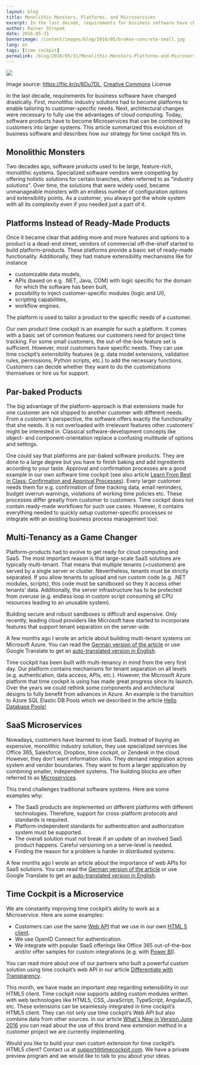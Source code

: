 ```yaml
---
layout: blog
title: Monolithic Monsters, Platforms, and Microservices
excerpt: In the last decade, requirements for business software have changed drastically. First, monolithic industry solutions had to become platforms to enable tailoring to customer-specific needs. Next, architectural changes were necessary to fully use the advantages of cloud computing. Today, software products have to become Microservices that can be combined by customers into larger systems. This article summarized this evolution of business software and describes how our strategy for time cockpit fits in.
author: Rainer Stropek
date: 2016-05-31
bannerimage: /content/images/blog/2016/05/broken-concrete-small.jpg
lang: en
tags: [time cockpit]
permalink: /blog/2016/05/31/Monolithic-Monsters-Platforms-and-Microservices
---
```


<p>
  <img src="{{site.baseurl}}/content/images/blog/2016/05/broken-concrete.jpg" />
</p><p class="imageCaption">Image source: <a href="https://flic.kr/p/6Du7DL" target="_blank">https://flic.kr/p/6Du7DL</a>, <a href="https://creativecommons.org/licenses/by-nc/2.0/" target="_blank">Creative Commons</a> License</p><p>In the last decade, requirements for business software have changed drastically. First, monolithic industry solutions had to become platforms to enable tailoring to customer-specific needs. Next, architectural changes were necessary to fully use the advantages of cloud computing. Today, software products have to become Microservices that can be combined by customers into larger systems. This article summarized this evolution of business software and describes how our strategy for time cockpit fits in.</p><h2>Monolithic Monsters</h2><p>Two decades ago, software products used to be large, feature-rich, monolithic systems. Specialized software vendors were competing by offering holistic solutions for certain branches, often referred to as “industry solutions”. Over time, the solutions that were widely used, became unmanageable monsters with an endless number of configuration options and extensibility points. As a customer, you always got the whole system with all its complexity even if you needed just a part of it.</p><h2>Platforms Instead of Ready-Made Products</h2><p>Once it became clear that adding more and more features and options to a product is a dead-end street, vendors of commercial off-the-shelf started to build platform-products. These platforms provide a basic set of ready-made functionality. Additionally, they had mature extensibility mechanisms like for instance</p><ul>
  <li>customizable data models,</li>
  <li>APIs (based on e.g. .NET, Java, COM) with logic specific for the domain for which the software has been built,</li>
  <li>possibility to inject customer-specific modules (logic and UI),</li>
  <li>scripting capabilities,</li>
  <li>workflow engines.</li>
</ul><p>The platform is used to tailor a product to the specific needs of a customer.</p><p>Our own product time cockpit is an example for such a platform. It comes with a basic set of common features our customers need for project time tracking. For some small customers, the out-of-the-box feature set is sufficient. However, most customers have specific needs. They can use time cockpit’s extensibility features (e.g. data model extensions, validation rules, permissions, Python scripts, etc.) to add the necessary functions. Customers can decide whether they want to do the customizations themselves or hire us for support.</p><h2>Par-baked Products</h2><p>The big advantage of the platform-approach is that extensions made for one customer are not shipped to another customer with different needs. From a customer’s perspective, the software offers exactly the functionality that she needs. It is not overloaded with irrelevant features other customers’ might be interested in. Classical software-development concepts like object- and component-orientation replace a confusing multitude of options and settings.</p><p>One could say that platforms are par-baked software products. They are done to a large degree but you have to finish baking and add ingredients according to your taste. Approval and confirmation processes are a good example in our own software time cockpit (see also article <a href="~/blog/2014/08/28/Learn-From-Best-in-Class-Confirmation-and-Approval-Processes" target="_blank">Learn From Best in Class: Confirmation and Approval Processes</a>). Every larger customer needs them for e.g. confirmation of time tracking data, email reminders, budget overrun warnings, violations of working time policies etc. These processes differ greatly from customer to customers. Time cockpit does not contain ready-made workflows for such use cases. However, it contains everything needed to quickly setup customer-specific processes or integrate with an existing business process management tool.</p><h2>Multi-Tenancy as a Game Changer</h2><p>Platform-products had to evolve to get ready for cloud computing and SaaS. The most important reason is that large-scale SaaS solutions are typically multi-tenant. That means that multiple tenants (=customers) are served by a single server or cluster. Nevertheless, tenants must be strictly separated. If you allow tenants to upload and run custom code (e.g. .NET modules, scripts), this code must be sandboxed so they it access other tenants’ data. Additionally, the server infrastructure has to be protected from overuse (e.g. endless loop in custom script consuming all CPU resources leading to an unusable system).</p><p>Building secure and robust sandboxes is difficult and expensive. Only recently, leading cloud providers like Microsoft have started to incorporate features that support tenant separation on the server-side.</p><p class="showcase">A few months ago I wrote an article about building multi-tenant systems on Microsoft Azure. You can read the <a href="https://entwickler.de/online/cloud/multi-tenancy-azure-tipps-fuer-softwarearchitekten-194343.html" target="_blank">German version of the article</a> or use Google Translate to get an <a href="https://translate.google.at/translate?sl=de&amp;tl=en&amp;js=y&amp;prev=_t&amp;hl=de&amp;ie=UTF-8&amp;u=https%3A%2F%2Fentwickler.de%2Fonline%2Fcloud%2Fmulti-tenancy-azure-tipps-fuer-softwarearchitekten-194343.html&amp;edit-text=" target="_blank">auto-translated version in English</a>.</p><p>Time cockpit has been built with multi-tenancy in mind from the very first day. Our platform contains mechanisms for tenant separation on all levels (e.g. authentication, data access, APIs, etc.). However, the Microsoft Azure platform that time cockpit is using has made great progress since its launch. Over the years we could rethink some components and architectural designs to fully benefit from advances in Azure. An example is the transition to Azure SQL Elastic DB Pools which we described in the article <a href="~/blog/2016/01/31/Hello-Database-Pools" target="_blank">Hello Database Pools!</a></p><h2>SaaS Microservices</h2><p>Nowadays, customers have learned to love SaaS. Instead of buying an expensive, monolithic industry solution, they use specialized services like Office 365, Salesforce, Dropbox, time cockpit, or Zendesk in the cloud. However, they don’t want information silos. They demand integration across system and vendor boundaries. They want to form a larger application by combining smaller, independent systems. The building blocks are often referred to as <a href="https://en.wikipedia.org/wiki/Microservices" target="_blank">Microservices</a>.</p><p>This trend challenges traditional software systems. Here are some examples why:</p><ul>
  <li>The SaaS products are implemented on different platforms with different technologies. Therefore, support for cross-platform protocols and standards is required.</li>
  <li>Platform-independent standards for authentication and authorization system must be supported.</li>
  <li>The overall solution must not break if an update of an involved SaaS product happens. Careful versioning on a serve-level is needed.</li>
  <li>Finding the reason for a problem is harder in distributed systems.</li>
</ul><p class="showcase">A few months ago I wrote an article about the importance of web APIs for SaaS solutions. You can read the <a href="https://entwickler.de/online/development/erfolgsfaktor-api-saas-produkte-238981.html" target="_blank">German version of the article</a> or use Google Translate to get an <a href="https://translate.google.at/translate?sl=de&amp;tl=en&amp;js=y&amp;prev=_t&amp;hl=de&amp;ie=UTF-8&amp;u=https%3A%2F%2Fentwickler.de%2Fonline%2Fdevelopment%2Ferfolgsfaktor-api-saas-produkte-238981.html&amp;edit-text=" target="_blank">auto-translated version in English</a>.</p><h2>Time Cockpit is a Microservice</h2><p>We are constantly improving time cockpit’s ability to work as a Microservice. Here are some examples:</p><ul>
  <li>Customers can use the same <a href="https://help.timecockpit.com/?topic=html/5d6e34c5-3b08-4fa4-baa0-45eb707b6b78.htm" target="_blank">Web API</a> that we use in our own <a href="https://web.timecockpit.com/" target="_blank">HTML 5 client</a>.</li>
  <li>We use OpenID Connect for authentication.</li>
  <li>We integrate with popular SaaS offerings like Office 365 out-of-the-box and/or offer samples for custom integrations (e.g. with <a href="~/blog/2015/11/30/Integrating-Time-Cockpit-with-Power-BI" target="_blank">Power BI</a>).</li>
</ul><p class="showcase">You can read more about one of our partners who built a powerful custom solution using time cockpit’s web API in our article <a href="~/blog/2015/05/31/Differentiate-with-Transparency" target="_blank">Differentiate with Transparency</a>.</p><p>This month, we have made an important step regarding extensibility in our HTML5 client. Time cockpit now supports adding custom modules written with web technologies like HTML5, CSS, JavaScript, TypeScript, AngularJS, etc. These extensions can be seamlessly integrated in time cockpit’s HTML5 client. They can not only use time cockpit’s Web API but also combine data from other sources. In our article <a href="~/blog/2016/05/31/Whats-New-in-Version-June-2016#extensions" target="_blank">What's New in Version June 2016</a> you can read about the use of this brand new extension method in a customer project we are currently implementing.</p><p class="showcase">Would you like to build your own custom extension for time cockpit’s HTML5 client? Contact us at <a href="mailto:support@timecockpit.com">support@timecockpit.com</a>. We have a private preview program and we would like to talk to you about your ideas.</p>